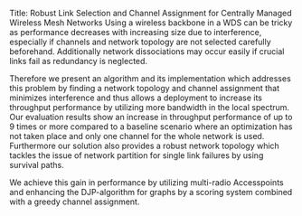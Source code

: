 Title: Robust Link Selection and Channel Assignment for Centrally Managed Wireless Mesh Networks
Using a wireless backbone in a WDS can be tricky as performance decreases with increasing size due to interference, 
especially if channels and network topology are not selected carefully beforehand. 
Additionally network dissociations may occur easily if crucial links fail as redundancy is neglected.

Therefore we present an algorithm and its implementation which addresses this problem by finding a network topology and channel assignment 
that minimizes interference and thus allows a deployment to increase its throughput performance by utilizing more bandwidth in the local spectrum. 
Our evaluation results show an increase in throughput performance of up to 9 times or more compared to a baseline scenario where an optimization has not taken place
and only one channel for the whole network is used.
Furthermore our solution also provides a robust network topology which tackles the issue of network partition for single link failures by using survival paths.

We achieve this gain in performance by utilizing multi-radio Accesspoints and enhancing the DJP-algorithm for graphs by a scoring system combined with
a greedy channel assignment.
